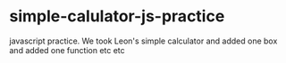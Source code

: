 # simple-calulator-js-practice
javascript practice. We took Leon's simple calculator and added one box and added one function etc etc
